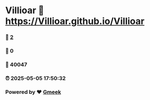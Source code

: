 # Villioar :link: https://Villioar.github.io/Villioar 
### :page_facing_up: [2](https://Villioar.github.io/Villioar/tag.html) 
### :speech_balloon: 0 
### :hibiscus: 40047 
### :alarm_clock: 2025-05-05 17:50:32 
### Powered by :heart: [Gmeek](https://github.com/Meekdai/Gmeek)
